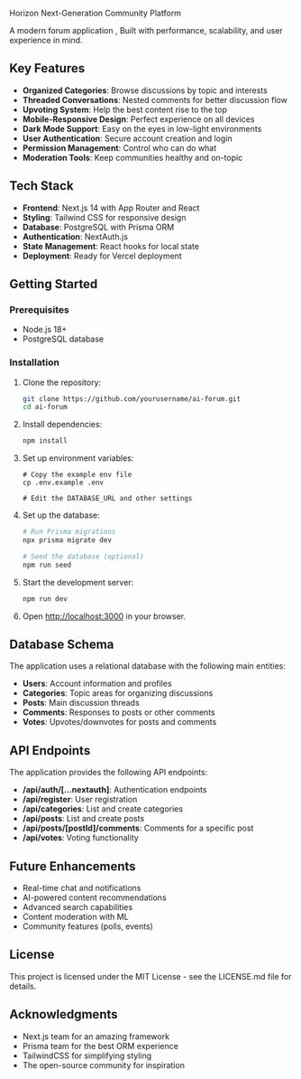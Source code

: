 Horizon Next-Generation Community Platform

A modern forum application , Built with performance, scalability, and user experience in mind.

## Key Features

- **Organized Categories**: Browse discussions by topic and interests
- **Threaded Conversations**: Nested comments for better discussion flow
- **Upvoting System**: Help the best content rise to the top
- **Mobile-Responsive Design**: Perfect experience on all devices
- **Dark Mode Support**: Easy on the eyes in low-light environments
- **User Authentication**: Secure account creation and login
- **Permission Management**: Control who can do what
- **Moderation Tools**: Keep communities healthy and on-topic

## Tech Stack

- **Frontend**: Next.js 14 with App Router and React
- **Styling**: Tailwind CSS for responsive design
- **Database**: PostgreSQL with Prisma ORM
- **Authentication**: NextAuth.js
- **State Management**: React hooks for local state
- **Deployment**: Ready for Vercel deployment

## Getting Started

### Prerequisites

- Node.js 18+ 
- PostgreSQL database

### Installation

1. Clone the repository:
   ```bash
   git clone https://github.com/yourusername/ai-forum.git
   cd ai-forum
   ```

2. Install dependencies:
   ```bash
   npm install
   ```

3. Set up environment variables:
   ```
   # Copy the example env file
   cp .env.example .env
   
   # Edit the DATABASE_URL and other settings
   ```

4. Set up the database:
   ```bash
   # Run Prisma migrations
   npx prisma migrate dev
   
   # Seed the database (optional)
   npm run seed
   ```

5. Start the development server:
   ```bash
   npm run dev
   ```

6. Open [http://localhost:3000](http://localhost:3000) in your browser.

## Database Schema

The application uses a relational database with the following main entities:

- **Users**: Account information and profiles
- **Categories**: Topic areas for organizing discussions
- **Posts**: Main discussion threads
- **Comments**: Responses to posts or other comments
- **Votes**: Upvotes/downvotes for posts and comments

## API Endpoints

The application provides the following API endpoints:

- **/api/auth/[...nextauth]**: Authentication endpoints
- **/api/register**: User registration
- **/api/categories**: List and create categories
- **/api/posts**: List and create posts
- **/api/posts/[postId]/comments**: Comments for a specific post
- **/api/votes**: Voting functionality

## Future Enhancements

- Real-time chat and notifications
- AI-powered content recommendations
- Advanced search capabilities
- Content moderation with ML
- Community features (polls, events)

## License

This project is licensed under the MIT License - see the LICENSE.md file for details.

## Acknowledgments

- Next.js team for an amazing framework
- Prisma team for the best ORM experience
- TailwindCSS for simplifying styling
- The open-source community for inspiration


